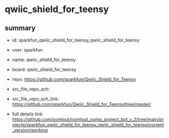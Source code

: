 # qwiic_shield_for_teensy
 
## summary 
* id: sparkfun_qwiic_shield_for_teensy_qwiic_shield_for_teensy
* user: sparkfun
* name: qwiic_shield_for_teensy
* board: qwiic_shield_for_teensy
* repo: https://github.com/sparkfun/Qwiic_Shield_for_Teensy



* src_file_repo_sch: 
* src_file_repo_sch_link: https://github.com/sparkfun/Qwiic_Shield_for_Teensy/tree/master/
* full details link: https://github.com/oomlout/oomlout_oomp_project_bot_v_2/tree/main/projects/sparkfun_qwiic_shield_for_teensy_qwiic_shield_for_teensy/current_version/working  







